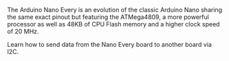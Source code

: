 <FeatureDescription>

The Arduino Nano Every is an evolution of the classic Arduino Nano sharing the same exact pinout but featuring the  ATMega4809, a more powerful processor as well as 48KB of CPU Flash memory and a higher clock speed of 20 MHz.

</FeatureDescription>


<FeatureList>
<Feature title="I2C" image="connection">

  Learn how to send data from the Nano Every board to another board via I2C.

  <FeatureLink variant="primary" title="Documentation" url="s/tutorials/nano-every/i2c"/>
</Feature>

</FeatureList>
